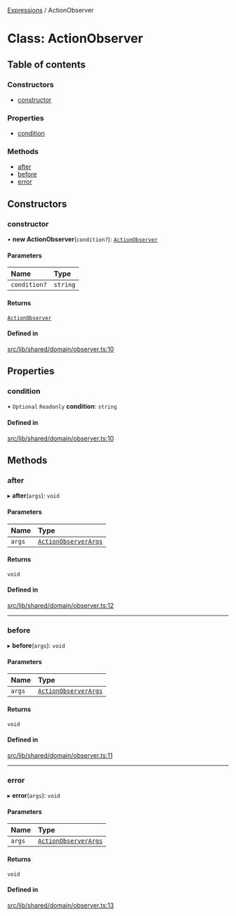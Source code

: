 [Expressions](../README.md) / ActionObserver

# Class: ActionObserver

## Table of contents

### Constructors

- [constructor](ActionObserver.md#constructor)

### Properties

- [condition](ActionObserver.md#condition)

### Methods

- [after](ActionObserver.md#after)
- [before](ActionObserver.md#before)
- [error](ActionObserver.md#error)

## Constructors

### constructor

• **new ActionObserver**(`condition?`): [`ActionObserver`](ActionObserver.md)

#### Parameters

| Name | Type |
| :------ | :------ |
| `condition?` | `string` |

#### Returns

[`ActionObserver`](ActionObserver.md)

#### Defined in

[src/lib/shared/domain/observer.ts:10](https://github.com/FlavioLionelRita/3xpr/blob/6ae12c6/src/lib/shared/domain/observer.ts#L10)

## Properties

### condition

• `Optional` `Readonly` **condition**: `string`

#### Defined in

[src/lib/shared/domain/observer.ts:10](https://github.com/FlavioLionelRita/3xpr/blob/6ae12c6/src/lib/shared/domain/observer.ts#L10)

## Methods

### after

▸ **after**(`args`): `void`

#### Parameters

| Name | Type |
| :------ | :------ |
| `args` | [`ActionObserverArgs`](../interfaces/ActionObserverArgs.md) |

#### Returns

`void`

#### Defined in

[src/lib/shared/domain/observer.ts:12](https://github.com/FlavioLionelRita/3xpr/blob/6ae12c6/src/lib/shared/domain/observer.ts#L12)

___

### before

▸ **before**(`args`): `void`

#### Parameters

| Name | Type |
| :------ | :------ |
| `args` | [`ActionObserverArgs`](../interfaces/ActionObserverArgs.md) |

#### Returns

`void`

#### Defined in

[src/lib/shared/domain/observer.ts:11](https://github.com/FlavioLionelRita/3xpr/blob/6ae12c6/src/lib/shared/domain/observer.ts#L11)

___

### error

▸ **error**(`args`): `void`

#### Parameters

| Name | Type |
| :------ | :------ |
| `args` | [`ActionObserverArgs`](../interfaces/ActionObserverArgs.md) |

#### Returns

`void`

#### Defined in

[src/lib/shared/domain/observer.ts:13](https://github.com/FlavioLionelRita/3xpr/blob/6ae12c6/src/lib/shared/domain/observer.ts#L13)
